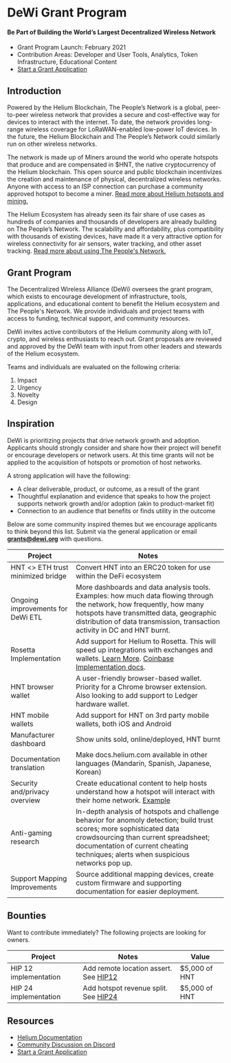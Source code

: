 # DeWi Grant Program
#### Be Part of Building the World’s Largest Decentralized Wireless Network

* Grant Program Launch: February 2021
* Contribution Areas: Developer and User Tools, Analytics, Token Infrastructure, Educational Content
* [Start a Grant Application](https://dewi-grants.typeform.com/to/D3wdDC0X)

## Introduction
Powered by the Helium Blockchain, The People’s Network is a global, peer-to-peer wireless network that provides a secure and cost-effective way for devices to interact with the internet. To date, the network provides long-range wireless coverage for LoRaWAN-enabled low-power IoT devices. In the future, the Helium Blockchain and The People’s Network could similarly run on other wireless networks.

The network is made up of Miners around the world who operate hotspots that produce and are compensated in $HNT, the native cryptocurrency of the Helium blockchain. This open source and public blockchain incentivizes the creation and maintenance of physical, decentralized wireless networks. Anyone with access to an ISP connection can purchase a community approved hotspot to become a miner. [Read more about Helium hotspots and mining.](https://www.helium.com/mine)

The Helium Ecosystem has already seen its fair share of use cases as hundreds of companies and thousands of developers are already building on The People’s Network. The scalability and affordability, plus compatibility with thousands of existing devices, have made it a very attractive option for wireless connectivity for air sensors, water tracking, and other asset tracking. [Read more about using The People's Network.](https://www.helium.com/use)

## Grant Program
The Decentralized Wireless Alliance (DeWi) oversees the grant program, which exists to encourage development of infrastructure, tools, applications, and educational content to benefit the Helium ecosystem and The People's Network. We provide individuals and project teams with access to funding, technical support, and community resources.

DeWi invites active contributors of the Helium community along with IoT, crypto, and wireless enthusiasts to reach out. Grant proposals are reviewed and approved by the DeWi team with input from other leaders and stewards of the Helium ecosystem. 

Teams and individuals are evaluated on the following criteria:

1. Impact
2. Urgency
3. Novelty
4. Design

## Inspiration
DeWi is prioritizing projects that drive network growth and adoption. Applicants should strongly consider and share how their project will benefit or encourage developers or network users. At this time grants will not be applied to the acquisition of hotspots or promotion of host networks. 

A strong application will have the following:
- A clear deliverable, product, or outcome, as a result of the grant
- Thoughtful explanation and evidence that speaks to how the project supports network growth and/or adoption (akin to product-market fit)
- Connection to an audience that benefits or finds utility in the outcome

Below are some community inspired themes but we encourage applicants to think beyond this list. 
Submit via the general application or email **grants@dewi.org** with questions.

| Project                                             | Notes                                        
|-----------------------------------------------------|----------------------------------------------
| HNT <> ETH trust minimized bridge                   | Convert HNT into an ERC20 token for use within the DeFi ecosystem    
| Ongoing improvements for DeWi ETL                   | More dashboards and data analysis tools. Examples: how much data flowing through the network, how frequently, how many hotspots have transmitted data, geographic distribution of data transmission, transaction activity in DC and HNT burnt.       
| Rosetta Implementation                              | Add support for Helium to Rosetta. This will speed up integrations with exchanges and wallets. [Learn More](https://www.rosetta-api.org/). [Coinbase Implementation docs](https://github.com/coinbase/rosetta-specifications).
| HNT browser wallet                                  | A user-friendly browser-based wallet. Priority for a Chrome browser extension. Also looking to add support to Ledger hardware wallet.
| HNT mobile wallets                                 | Add support for HNT on 3rd party mobile wallets, both iOS and Android
| Manufacturer dashboard                              | Show units sold, online/deployed, HNT burnt                         
| Documentation translation                           | Make docs.helium.com available in other languages (Mandarin, Spanish, Japanese, Korean)                   
| Security and/privacy overview                       | Create educational content to help hosts understand how a hotspot will interact with their home network. [Example](https://m.media-amazon.com/images/G/01/sidewalk/final_privacy_security_whitepaper.pdf)
| Anti-gaming research                                | In-depth analysis of hotspots and challenge behavior for anomoly detection; build trust scores; more sophisticated data crowdsourcing than current spreadsheet; documentation of current cheating techniques; alerts when suspicious networks pop up. 
| Support Mapping Improvements                        | Source additional mapping devices, create custom firmware and supporting documentation for easier deployment. 

## Bounties
Want to contribute immediately? The following projects are looking for owners. 

| Project                                             | Notes                                        |  Value  
|-----------------------------------------------------|----------------------------------------------|----------------------
| HIP 12 implementation                               | Add remote location assert. See [HIP12](https://github.com/helium/HIP/blob/master/0012-remote-location-assert.md)  | $5,000 of HNT
| HIP 24 implementation                               | Add hotspot revenue split. See [HIP24](https://github.com/helium/HIP/blob/master/0024-reward-splitting.md) | $5,000 of HNT

## Resources
* [Helium Documentation](https://docs.helium.com/)
* [Community Discussion on Discord](https://discorg.gg/helium)
* [Start a Grant Application](https://dewi-grants.typeform.com/to/D3wdDC0X)



